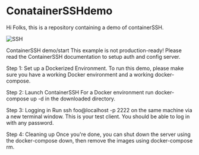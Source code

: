 # ConatainerSSHdemo
Hi Folks, this is a repository containing a demo of containerSSH.

![SSH](https://user-images.githubusercontent.com/52308512/211169079-42da4d73-4146-435d-9087-5a75bbd5b142.png)

ContainerSSH demo/start
This example is not production-ready! Please read the ContainerSSH documentation to setup auth and config server.

Step 1: Set up a Dockerized Environment. 
To run this demo, please make sure you have a working Docker environment and a working docker-compose.

Step 2: Launch ContainerSSH
For a Docker environment run docker-compose up -d in the downloaded directory.

Step 3: Logging in
Run ssh foo@localhost -p 2222 on the same machine via a new terminal window. This is your test client. You should be able to log in with any password.

Step 4: Cleaning up
Once you're done, you can shut down the server using the docker-compose down, then remove the images using docker-compose rm.

